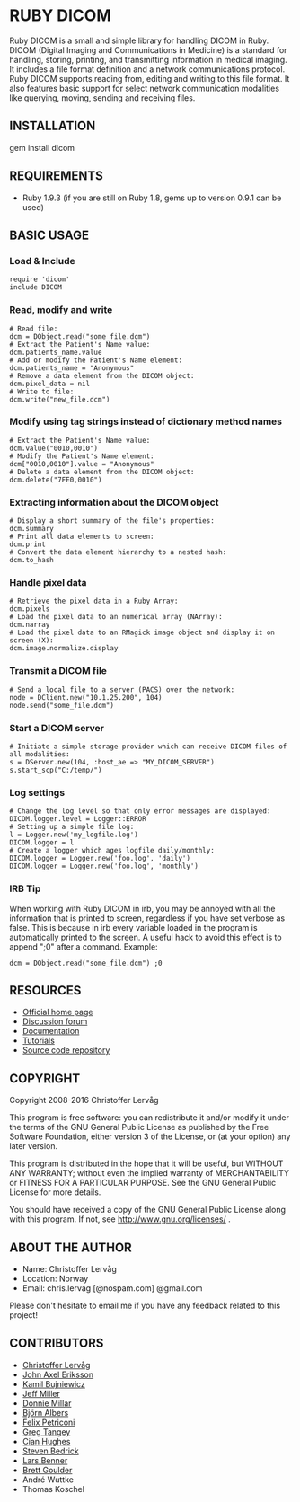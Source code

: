 # RUBY DICOM

Ruby DICOM is a small and simple library for handling DICOM in Ruby. DICOM (Digital Imaging
and Communications in Medicine) is a standard for handling, storing, printing,
and transmitting information in medical imaging. It includes a file format definition
and a network communications protocol. Ruby DICOM supports reading from, editing
and writing to this file format. It also features basic support for select network
communication modalities like querying, moving, sending and receiving files.


## INSTALLATION

  gem install dicom


## REQUIREMENTS

* Ruby 1.9.3 (if you are still on Ruby 1.8, gems up to version 0.9.1 can be used)


## BASIC USAGE

### Load & Include

    require 'dicom'
    include DICOM

### Read, modify and write

    # Read file:
    dcm = DObject.read("some_file.dcm")
    # Extract the Patient's Name value:
    dcm.patients_name.value
    # Add or modify the Patient's Name element:
    dcm.patients_name = "Anonymous"
    # Remove a data element from the DICOM object:
    dcm.pixel_data = nil
    # Write to file:
    dcm.write("new_file.dcm")

### Modify using tag strings instead of dictionary method names

    # Extract the Patient's Name value:
    dcm.value("0010,0010")
    # Modify the Patient's Name element:
    dcm["0010,0010"].value = "Anonymous"
    # Delete a data element from the DICOM object:
    dcm.delete("7FE0,0010")

### Extracting information about the DICOM object

    # Display a short summary of the file's properties:
    dcm.summary
    # Print all data elements to screen:
    dcm.print
    # Convert the data element hierarchy to a nested hash:
    dcm.to_hash

### Handle pixel data

    # Retrieve the pixel data in a Ruby Array:
    dcm.pixels
    # Load the pixel data to an numerical array (NArray):
    dcm.narray
    # Load the pixel data to an RMagick image object and display it on screen (X):
    dcm.image.normalize.display

### Transmit a DICOM file

    # Send a local file to a server (PACS) over the network:
    node = DClient.new("10.1.25.200", 104)
    node.send("some_file.dcm")

### Start a DICOM server

    # Initiate a simple storage provider which can receive DICOM files of all modalities:
    s = DServer.new(104, :host_ae => "MY_DICOM_SERVER")
    s.start_scp("C:/temp/")

### Log settings

    # Change the log level so that only error messages are displayed:
    DICOM.logger.level = Logger::ERROR
    # Setting up a simple file log:
    l = Logger.new('my_logfile.log')
    DICOM.logger = l
    # Create a logger which ages logfile daily/monthly:
    DICOM.logger = Logger.new('foo.log', 'daily')
    DICOM.logger = Logger.new('foo.log', 'monthly')


### IRB Tip

When working with Ruby DICOM in irb, you may be annoyed with all the information
that is printed to screen, regardless if you have set verbose as false. This is because
in irb every variable loaded in the program is automatically printed to the screen.
A useful hack to avoid this effect is to append ";0" after a command.
Example:

    dcm = DObject.read("some_file.dcm") ;0


## RESOURCES

* [Official home page](http://dicom.github.io/ruby-dicom/)
* [Discussion forum](http://groups.google.com/group/ruby-dicom)
* [Documentation](http://rubydoc.info/gems/dicom/frames)
* [Tutorials](http://dicom.github.io/ruby-dicom/tutorials.html)
* [Source code repository](https://github.com/dicom/ruby-dicom)


## COPYRIGHT

Copyright 2008-2016 Christoffer Lervåg

This program is free software: you can redistribute it and/or modify
it under the terms of the GNU General Public License as published by
the Free Software Foundation, either version 3 of the License, or
(at your option) any later version.

This program is distributed in the hope that it will be useful,
but WITHOUT ANY WARRANTY; without even the implied warranty of
MERCHANTABILITY or FITNESS FOR A PARTICULAR PURPOSE.  See the
GNU General Public License for more details.

You should have received a copy of the GNU General Public License
along with this program.  If not, see http://www.gnu.org/licenses/ .


## ABOUT THE AUTHOR

* Name: Christoffer Lervåg
* Location: Norway
* Email: chris.lervag [@nospam.com] @gmail.com

Please don't hesitate to email me if you have any feedback related to this project!


## CONTRIBUTORS

* [Christoffer Lervåg](https://github.com/dicom)
* [John Axel Eriksson](https://github.com/johnae)
* [Kamil Bujniewicz](https://github.com/icdark)
* [Jeff Miller](https://github.com/jeffmax)
* [Donnie Millar](https://github.com/dmillar)
* [Björn Albers](https://github.com/bjoernalbers)
* [Felix Petriconi](https://github.com/FelixPetriconi)
* [Greg Tangey](https://github.com/Ruxton)
* [Cian Hughes](https://github.com/cian)
* [Steven Bedrick](https://github.com/stevenbedrick)
* [Lars Benner](https://github.com/Maturin)
* [Brett Goulder](https://github.com/brettgoulder)
* André Wuttke
* Thomas Koschel
